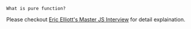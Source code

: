 ```
What is pure function?
```
Please checkout [Eric Elliott's Master JS Interview](https://medium.com/javascript-scene/master-the-javascript-interview-what-is-a-pure-function-d1c076bec976) for detail explaination.